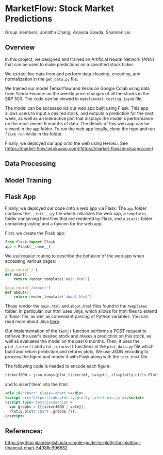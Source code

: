 # MarketFlow: Stock Market Predictions
Group members: Jonathn Chang, Ananda Gowda, Shannan Liu

## Overview

In this project, we designed and trained an Artificial Neural Network (ANN) that can be used to make predictions on a specified stock ticker. 

We extract live data from  and perform data cleaning, encoding, and normalization in the `get_data.py` file. 

We trained our model Tensorflow and Keras on Google Colab using data from Yahoo Finance on the weekly price changes of all the stocks in the S&P 500. The code can be viewed in `model/model_testing.ipynb` file.

The model can be accessed via our web app built using Flask. This app allows users to input a desired stock, and outputs a prediction for the next week, as well as an interactive plot that displays the model's performance on the most recent 6 months of data. The details of this web app can be viewed in the `app` folder. To run the web app locally, clone the repo and run `flask run` while in the folder.

Finally, we deployed our app onto the web using Heroku. See [https://market-flow.herokuapp.com](https://market-flow.herokuapp.com)

## Data Processing




## Model Training




## Flask App
Finally, we deployed our code onto a web app via Flask. The `app` folder contains the `__init__.py` file which initializes the web app, a `templates` folder containing html files that are rendered by Flask, and a `static` folder containing styling and a favicon for the web app.

First, we create the Flask app:
```python
from flask import Flask
app = Flask(__name__)
```

We use regular routing to describe the behavior of the web app when accessing various pages:
```python
@app.route('/')
def main():
    return render_template('main.html')

@app.route('/about/')
def about():
    return render_template('about.html')
```

These render the `main.html` and `about.html` files found in the `templates` folder. In particular, our html uses Jinja, which allows for html files to extend a 'base' file, as well as convenient parsing of Python variables. You can read more about Jinja [here](https://jinja.palletsprojects.com/en/3.1.x/).

Our implementation of the `test()` function performs a POST request to retrieve the user's desired stock and makes a prediction on this stock, as well as evaluates the model on the past 6 months. Then, it uses the `plot_ticker()` and `plot_returns()` functions in the `plot_data.py` file which build and return prediction and returns plots. We use JSON encoding to process the figure and render it with Flask along with the `test.html` file.

The following code is needed to encode each figure:
```python
tickerJSON = json.dumps(plot_ticker(df, target), cls=plotly.utils.PlotlyJSONEncoder)
```

and to insert them into the html:
```html
<div id='chart' class='chart'></div>
<script src='https://cdn.plot.ly/plotly-latest.min.js'></script>
<script type='text/javascript'>
  var graphs = {{tickerJSON | safe}};
  Plotly.plot('chart',graphs,{});
</script>
```








## References:
https://python.plainenglish.io/a-simple-guide-to-plotly-for-plotting-financial-chart-54986c996682